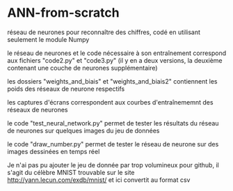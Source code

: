 # ANN-from-scratch

réseau de neurones pour reconnaître des chiffres, codé en utilisant seulement le module Numpy

le réseau de neurones et le code nécessaire à son entraînement correspond aux fichiers "code2.py" et "code3.py" (il y en a deux versions, la deuxième contenant une couche de neurones supplémentaire)

les dossiers "weights_and_biais" et "weights_and_biais2" contiennent les poids des réseaux de neurone respectifs

les captures d'écrans correspondent aux courbes d'entraînememnt des réseaux de neurones

le code "test_neural_network.py" permet de tester les résultats du réseau de neurones sur quelques images du jeu de données

le code "draw_number.py" permet de tester le réseau de neurone sur des images dessinées en temps réel

Je n'ai pas pu ajouter le jeu de donnée par trop volumineux pour github, il s'agit du célèbre MNIST trouvable sur le site http://yann.lecun.com/exdb/mnist/ et ici convertit au format csv
